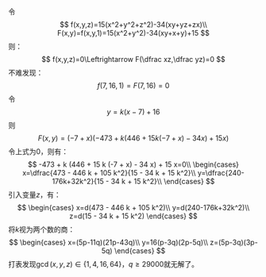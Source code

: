 令
$$
f(x,y,z)=15(x^2+y^2+z^2)-34(xy+yz+zx)\\
F(x,y)=f(x,y,1)=15(x^2+y^2)-34(xy+x+y)+15
$$
则：
$$
f(x,y,z)=0\Leftrightarrow F(\dfrac xz,\dfrac yz)=0
$$
不难发现：
$$
f(7,16,1)=F(7,16)=0
$$
令
$$
y=k(x-7)+16
$$
则
$$
F(x,y)=(-7 + x) (-473 + k (446 + 15 k (-7 + x) - 34 x) + 15 x)
$$
令上式为$0$，则有：
$$
-473 + k (446 + 15 k (-7 + x) - 34 x) + 15 x=0\\
\begin{cases}
x=\dfrac{473 - 446 k + 105 k^2}{15 - 34 k + 15 k^2}\\
y=\dfrac{240-176k+32k^2}{15 - 34 k + 15 k^2}\\
\end{cases}
$$
引入变量$z$，有：
$$
\begin{cases}
x=d(473 - 446 k + 105 k^2)\\
y=d(240-176k+32k^2)\\
z=d(15 - 34 k + 15 k^2)
\end{cases}
$$
将$k$视为两个数的商：
$$
\begin{cases}
x=(5p-11q)(21p-43q)\\
y=16(p-3q)(2p-5q)\\
z=(5p-3q)(3p-5q)
\end{cases}
$$
打表发现$\gcd(x,y,z)\in\{1,4,16,64\}$，$q\ge 29000$就无解了。
